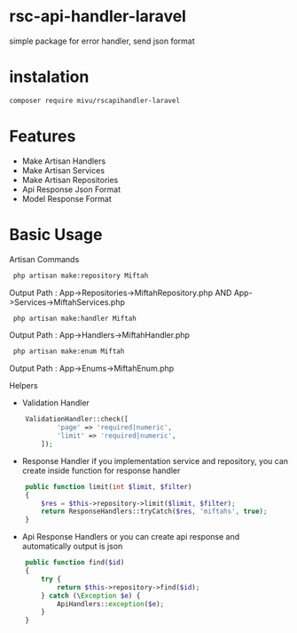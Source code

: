 # rsc-api-handler-laravel
simple package for error handler, send json format

# instalation
```sh
composer require mivu/rscapihandler-laravel
```
# Features
- Make Artisan Handlers
- Make Artisan Services
- Make Artisan Repositories
- Api Response Json Format
- Model Response Format
# Basic Usage
Artisan Commands
```sh
 php artisan make:repository Miftah
```
Output Path : App->Repositories->MiftahRepository.php AND App->Services->MiftahServices.php
```sh
 php artisan make:handler Miftah
```
Output Path : App->Handlers->MiftahHandler.php
```sh
 php artisan make:enum Miftah
```
Output Path : App->Enums->MiftahEnum.php

Helpers
- Validation Handler
```php
    ValidationHandler::check([
            'page' => 'required|numeric',
            'limit' => 'required|numeric',
        ]);
```
- Response Handler
if you implementation service and repository, you can create inside function for response handler
```php
    public function limit(int $limit, $filter)
    {
        $res = $this->repository->limit($limit, $filter);
        return ResponseHandlers::tryCatch($res, 'miftahs', true);
    }
```
- Api Response Handlers
or you can create api response and automatically output is json
```php
    public function find($id)
    {
        try {
            return $this->repository->find($id);
        } catch (\Exception $e) {
            ApiHandlers::exception($e);
        }
    }
```
